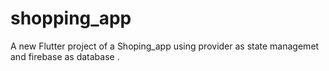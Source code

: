 # shopping_app

A new Flutter project of a Shoping_app using provider as state managemet and firebase as database .

